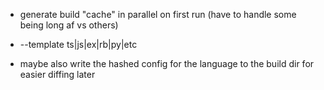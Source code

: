 - generate build "cache" in parallel on first run
  (have to handle some being long af vs others)

- --template ts|js|ex|rb|py|etc

- maybe also write the hashed config for the language to the build dir
  for easier diffing later
